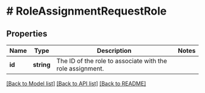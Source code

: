 # # RoleAssignmentRequestRole

## Properties

Name | Type | Description | Notes
------------ | ------------- | ------------- | -------------
**id** | **string** | The ID of the role to associate with the role assignment. |

[[Back to Model list]](../../README.md#models) [[Back to API list]](../../README.md#endpoints) [[Back to README]](../../README.md)
